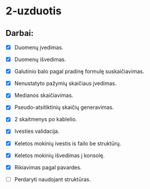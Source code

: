 # 2-uzduotis
## Darbai:
- [x] Duomenų įvedimas.
- [x] Duomenų išvedimas.
- [x] Galutinio balo pagal pradinę formulę suskaičiavimas.
- [x] Nenustatyto pažymių skaičiaus įvedimas.
- [x] Medianos skaičiavimas.
- [x] Pseudo-atsitiktinių skaičių generavimas.
- [x] 2 skaitmenys po kablelio.
- [x] Ivesties validacija.
- [x] Keletos mokinių ivestis is failo be struktūrų.
- [x] Keletos mokinių išvedimas į konsolę.
- [x] Rikiavimas pagal pavardes.
- [ ] Perdaryti naudojant struktūras.

